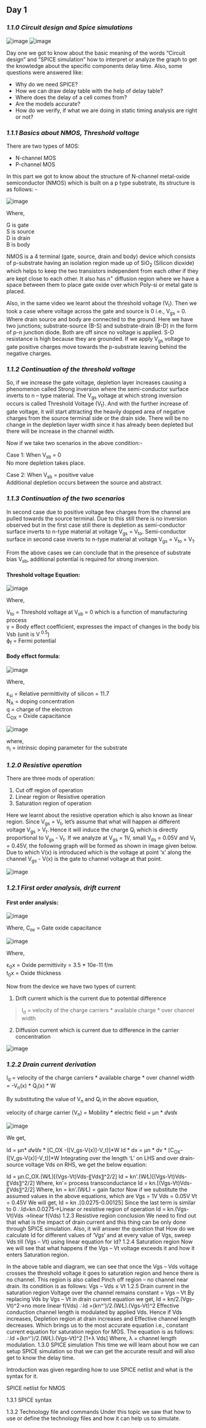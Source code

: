 ## Day 1

### **_1.1.0 Circuit design and Spice simulations_**

![image](https://user-images.githubusercontent.com/84899907/139198063-3df5f69e-0b57-48eb-b644-af9898bcce2d.png)
![image](https://user-images.githubusercontent.com/84899907/139198091-879cad9e-fef0-4b2c-a8db-f55616d8fb99.png)

Day one we got to know about the basic meaning of the words “Circuit design” and “SPICE simulation” how to interpret or analyze the graph to get the knowledge about the specific components delay time. Also, some questions were answered like: 
        
* Why do we need SPICE?
* How we can draw delay table with the help of delay table?
* Where does the delay of a cell comes from?
* Are the models accurate?
* How do we verify, if what we are doing in static timing analysis are right or not?

### **_1.1.1 Basics about NMOS, Threshold voltage_**

There are two types of MOS:

   * N-channel MOS
   * P-channel MOS

In this part we got to know about the structure of N-channel metal-oxide semiconductor (NMOS) which is built on a p type substrate, its structure is as follows: -

 ![image](https://user-images.githubusercontent.com/84899907/139267706-a89cbd78-3648-467d-8613-701ef126a994.png)

Where,

   G is gate\
   S is source\
   D is drain\
   B is body

NMOS is a 4 terminal (gate, source, drain and body) device which consists of p-substrate having an isolation region made up of SiO<sub>2</sub> (Silicon dioxide) which helps to keep the two transistors independent from each other if they are kept close to each other. It also has n<sup>+</sup> diffusion region where we have a space between them to place gate oxide over which Poly-si or metal gate is placed.

Also, in the same video we learnt about the threshold voltage (V<sub>t</sub>). 
Then we took a case where voltage across the gate and source is 0 i.e., V<sub>gs</sub> = 0. Where drain source and body are connected to the ground. Here we have two junctions; substrate-source (B-S) and substrate-drain (B-D) in the form of p-n junction diode. Both are off since no voltage is applied. S-D resistance is high because they are grounded. If we apply V<sub>gs</sub> voltage to gate positive charges move towards the p-substrate leaving behind the negative charges.

### **_1.1.2 Continuation of the threshold voltage_**

   So, if we increase the gate voltage, depletion layer increases causing a phenomenon called Strong inversion where the semi-conductor surface inverts to n – type material. The V<sub>gs</sub> voltage at which strong inversion occurs is called Threshold Voltage (V<sub>t</sub>). And with the further increase of gate voltage, it will start attracting the heavily dopped area of negative charges from the source terminal side or the drain side. There will be no change in the depletion layer width since it has already been depleted but there will be increase in the channel width.




Now if we take two scenarios in the above condition:-

Case 1: When V<sub>sb</sub> = 0 <br  />
        No more depletion takes place.<br  />


Case 2: When V<sub>sb</sub> = positive value<br  />
        Additional depletion occurs between the source and abstract.<br  />

### **_1.1.3 Continuation of the two scenarios_**

In second case due to positive voltage few charges from the channel are pulled towards the source terminal. Due to this still there is no inversion observed but in the first case still there is depletion as semi-conductor surface inverts to n-type material at voltage V<sub>gs</sub> = V<sub>to</sub>. Semi-conductor surface in second case inverts to n-type material at voltage V<sub>gs</sub> = V<sub>to</sub> + V<sub>1</sub>.

From the above cases we can conclude that in the presence of substrate bias V<sub>sb</sub>, additional potential is required for strong inversion.

#### Threshold voltage Equation: 

![image](https://user-images.githubusercontent.com/84899907/139279729-59f7643e-e33d-4b4b-90c2-165a832ce510.png)

Where, 

V<sub>to</sub> = Threshold voltage at V<sub>sb</sub> = 0 which is a function of manufacturing process<br  />
γ = Body effect coefficient, expresses the impact of changes in the body bis Vsb (unit is V<sup> 0.5</sup>)<br  />
ϕ<sub>f</sub> = Fermi potential 

#### Body effect formula:

![image](https://user-images.githubusercontent.com/84899907/139380157-eac55b31-5f15-4f43-ae1f-d36257fb0130.png)
 
Where, <br />

ε<sub>si</sub> = Relative permittivity of silicon = 11.7<br />
 N<sub>A</sub> = doping concentration<br />
             q = charge of the electron<br />
C<sub>OX</sub> = Oxide capacitance

![image](https://user-images.githubusercontent.com/84899907/139380376-e8c3d4eb-9acb-4ebd-a350-55278cb070f4.png)

where,<br />
n<sub>i</sub> = intrinsic doping parameter for the substrate

### **_1.2.0 Resistive operation_**

There are three mods of operation:

1. Cut off region of operation
2. Linear region or Resistive operation
3. Saturation region of operation

Here we learnt about the resistive operation which is also known as linear region. Since V<sub>gs</sub> = V<sub>t</sub>, let’s assume that what will happen ai different voltage V<sub>gs</sub> > V<sub>t</sub>. Hence it will induce the charge Q<sub>i</sub> which is directly proportional to V<sub>gs</sub> - V<sub>t</sub>. If we analyze at V<sub>gs</sub> = 1V, small V<sub>ds</sub> = 0.05V and V<sub>t</sub> = 0.45V, the following graph will be formed as shown in image given below. Due to which V(x) is introduced which is the voltage at point ‘x’ along the channel V<sub>gs</sub> - V(x) is the gate to channel voltage at that point.

![image](https://user-images.githubusercontent.com/84899907/139392116-a3159e70-c2a3-46de-aa85-fd10683a3960.png)
 
### **_1.2.1 First order analysis, drift current_**

#### First order analysis:

![image](https://user-images.githubusercontent.com/84899907/139392232-60b66990-a615-4acc-aae5-7dafe43e03d2.png)

Where, C<sub>ox</sub> = Gate oxide capacitance

![image](https://user-images.githubusercontent.com/84899907/139393105-26db1d3f-a4bd-4fef-a181-5eb5c1b0098d.png)
                     
Where, 

ε<sub>0</sub>x = Oxide permittivity = 3.5 * 10e-11 f/m<br/>
             t<sub>0</sub>x = Oxide thickness
     
Now from the device we have two types of current:

1. Drift current which is the current due to potential difference<br/>

> I<sub>d</sub> = velocity of the charge carriers * available charge * over channel width
	
2. Diffusion current which is current due to difference in the carrier concentration

![image](https://user-images.githubusercontent.com/84899907/139393744-49ba737f-6ef4-422c-b111-40cc4cacc502.png)


### **_1.2.2 Drain current derivation_**

I<sub>d</sub> = velocity of the charge carriers * available charge * over channel width<br/>
 = -V<sub>n</sub>(x) * Q<sub>i</sub>(x) * W
 
By substituting the value of V<sub>n</sub> and Q<sub>i</sub> in the above equation,

velocity of charge carrier (V<sub>n</sub>) = Mobility * electric field = μn * ⅆv∕ⅆx

![image](https://user-images.githubusercontent.com/84899907/139410982-ff8fa2be-6987-4b23-aad2-0f8fdc58136a.png)

We get,

Id = μn* ⅆv⁄ⅆx * [C_OX  -([V_gs-V(x)]-V_t)]*W
Id * dx = μn * dv * [C<sub>OX</sub>-([V_gs-V(x)]-V_t)]*W
Integrating over the length ‘L’ on LHS and over drain-source voltage Vds on RHS, we get the below equation:

Id = μn.C_OX.(W⁄L)[(Vgs-Vt)Vds-〖Vds〗^2/2]
Id = kn'.(W⁄L)[(Vgs-Vt)Vds-〖Vds〗^2/2]
Where, kn'= process transconductance
Id = kn.[(Vgs-Vt)Vds-〖Vds〗^2/2]
Where, kn = kn'.(W⁄L) = gain factor
Now if we substitute the assumed values in the above equations, which are
Vgs = 1V
Vds = 0.05V
Vt = 0.45V
We will get,
Id = kn .[0.0275-0.00125]
Since the last term is similar to 0
∴Id=kn.0.0275→Linear or resistive region of operation
 Id = kn.(Vgs-Vt)Vds →linear f(Vds) 
1.2.3 Resistive region conclusion
We need to find out that what is the impact of drain current and this thing can be only done through SPICE simulation. Also, it will answer the question that How do we calculate Id for different values of ‘Vgs’ and at every value of Vgs, sweep Vds till (Vgs – Vt) using linear equation for Id?
1.2.4 Saturation region
Now we will see that what happens if the Vgs – Vt voltage exceeds it and how it enters Saturation region.
 
In the above table and diagram, we can see that once the Vgs – Vds voltage crosses the threshold voltage it goes to saturation region and hence there is no channel. This region is also called Pinch off region – no channel near drain.
Its condition is as follows:
                                              Vgs – Vds ≤ Vt
1.2.5 Drain current in the saturation region
Voltage over the channel remains constant = Vgs – Vt
By replacing Vds by Vgs – Vt in drain current equation
we get,
Id = kn/2.(Vgs-Vt)^2→no more linear f(Vds) 
∴Id =(kn^')/2.(W⁄L).(Vgs-Vt)^2
Effective conduction channel length is modulated by applied Vds. Hence if Vds increases, Depletion region at drain increases and Effective channel length decreases. Which brings us to the most accurate equation i.e., constant current equation for saturation region for MOS. The equation is as follows: 
∴Id =(kn^')/2.(W⁄L).(Vgs-Vt)^2 [1+λ Vds]
Where, λ = channel length modulation.
1.3.0 SPICE simulation
This time we will learn about how we can setup SPICE simulation so that we can get the accurate result and will also get to know the delay time. 
                                                             
Introduction was given regarding how to use SPICE netlist and what is the syntax for it.
 
 
SPICE netlist for NMOS

1.3.1 SPICE syntax
 
1.3.2 Technology file and commands
Under this topic we saw that how to use or define the technology files and how it can help us to simulate.



                     




